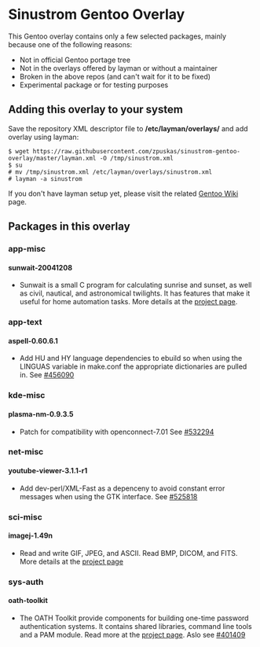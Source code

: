Sinustrom Gentoo Overlay
========================

This Gentoo overlay contains only a few selected packages,
mainly because one of the following reasons:

* Not in official Gentoo portage tree
* Not in the overlays offered by layman or without a maintainer
* Broken in the above repos (and can't wait for it to be fixed)
* Experimental package or for testing purposes

## Adding this overlay to your system

Save the repository XML descriptor file to **/etc/layman/overlays/** and add
overlay using layman:

    $ wget https://raw.githubusercontent.com/zpuskas/sinustrom-gentoo-overlay/master/layman.xml -O /tmp/sinustrom.xml
    $ su
    # mv /tmp/sinustrom.xml /etc/layman/overlays/sinustrom.xml
    # layman -a sinustrom

If you don't have layman setup yet, please visit the related
[Gentoo Wiki](https://wiki.gentoo.org/wiki/Layman) page.

## <a name="packages"></a>Packages in this overlay

### app-misc

#### sunwait-20041208

* Sunwait is a small C program for calculating sunrise and sunset, as well as
civil, nautical, and astronomical twilights. It has features that make it
useful for home automation tasks.
More details at the [project page](http://www.risacher.org/sunwait/).

### app-text

#### aspell-0.60.6.1

* Add HU and HY language dependencies to ebuild so when using the LINGUAS
variable in make.conf the appropriate dictionaries are pulled in.
See [#456090](https://bugs.gentoo.org/show_bug.cgi?id=456090)

### kde-misc

#### plasma-nm-0.9.3.5

* Patch for compatibility with openconnect-7.01
See [#532294](https://bugs.gentoo.org/show_bug.cgi?id=532294)

### net-misc

#### youtube-viewer-3.1.1-r1

* Add dev-perl/XML-Fast as a depenceny to avoid constant error messages when
using the GTK interface.
See [#525818](https://bugs.gentoo.org/show_bug.cgi?id=525818)

### sci-misc

#### imagej-1.49n

* Read and write GIF, JPEG, and ASCII. Read BMP, DICOM, and FITS.
More details at the [project page](http://imagej.nih.gov/ij/)

### sys-auth

#### oath-toolkit

* The OATH Toolkit provide components for building one-time password
authentication systems. It contains shared libraries, command line tools
and a PAM module. Read more at the 
[project page](http://www.nongnu.org/oath-toolkit/).
Aslo see [#401409](https://bugs.gentoo.org/show_bug.cgi?id=401409)
